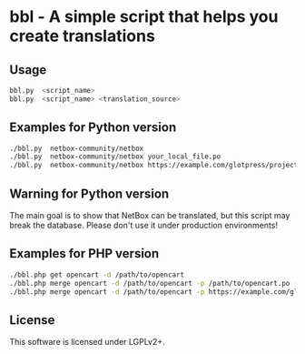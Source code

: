 # bbl - A simple script that helps you create translations
## Usage
```bash
bbl.py  <script_name>
bbl.py  <script_name> <translation_source>
```
## Examples for Python version
```bash
./bbl.py  netbox-community/netbox
./bbl.py  netbox-community/netbox your_local_file.po
./bbl.py  netbox-community/netbox https://example.com/glotpress/projects/netbox/es-cl/default/
```
## Warning for Python version
The main goal is to show that NetBox can be translated, but this script may break the database. Please don't use it under production environments!
## Examples for PHP version
```bash
./bbl.php get opencart -d /path/to/opencart
./bbl.php merge opencart -d /path/to/opencart -p /path/to/opencart.po -l es-cl
./bbl.php merge opencart -d /path/to/opencart -p https://example.com/glotpress/projects/opencart/es-cl/default/ -l es-cl
```
## License
This software is licensed under LGPLv2+.
